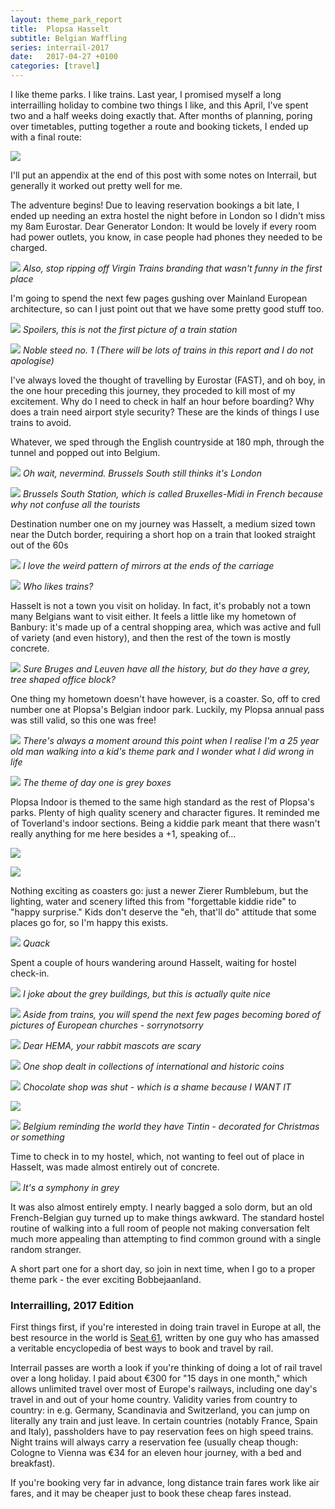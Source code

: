```yaml
---
layout: theme_park_report
title:  Plopsa Hasselt
subtitle: Belgian Waffling
series: interrail-2017
date:   2017-04-27 +0100
categories: [travel]
---
```

I like theme parks. I like trains. Last year, I promised myself a long interrailling holiday to combine two things I like, and this April, I've spent two and a half weeks doing exactly that. After months of planning, poring over timetables, putting together a route and booking tickets, I ended up with a final route:

![](http://i.imgur.com/lyUW5Rv.png)

I'll put an appendix at the end of this post with some notes on Interrail, but generally it worked out pretty well for me.

The adventure begins! Due to leaving reservation bookings a bit late, I ended up needing an extra hostel the night before in London so I didn't miss my 8am Eurostar. Dear Generator London: It would be lovely if every room had power outlets, you know, in case people had phones they needed to be charged.

![](http://i.imgur.com/FQh6G70.jpg)
*Also, stop ripping off Virgin Trains branding that wasn't funny in the first place*

I'm going to spend the next few pages gushing over Mainland European architecture, so can I just point out that we have some pretty good stuff too.

![](http://i.imgur.com/yagfBLS.jpg)
*Spoilers, this is not the first picture of a train station*

![](http://i.imgur.com/14Gj5KW.jpg)
*Noble steed no. 1 (There will be lots of trains in this report and I do not apologise)*

I've always loved the thought of travelling by Eurostar (FAST), and oh boy, in the one hour preceding this journey, they proceded to kill most of my excitement. Why do I need to check in half an hour before boarding? Why does a train need airport style security? These are the kinds of things I use trains to avoid.

Whatever, we sped through the English countryside at 180 mph, through the tunnel and popped out into Belgium.

![](http://i.imgur.com/ZCxa7Ae.jpg)
*Oh wait, nevermind. Brussels South still thinks it's London*

![](http://i.imgur.com/S3V5XHW.jpg)
*Brussels South Station, which is called Bruxelles-Midi in French because why not confuse all the tourists*

Destination number one on my journey was Hasselt, a medium sized town near the Dutch border, requiring a short hop on a train that looked straight out of the 60s

![](http://i.imgur.com/Kju3Jhn.jpg)
*I love the weird pattern of mirrors at the ends of the carriage*

![](http://i.imgur.com/z7GeeAA.jpg)
*Who likes trains?*

Hasselt is not a town you visit on holiday. In fact, it's probably not a town many Belgians want to visit either. It feels a little like my hometown of Banbury: it's made up of a central shopping area, which was active and full of variety (and even history), and then the rest of the town is mostly concrete.

![](http://i.imgur.com/MJDwcRf.jpg)
*Sure Bruges and Leuven have all the history, but do they have a grey, tree shaped office block?*

One thing my hometown doesn't have however, is a coaster. So, off to cred number one at Plopsa's Belgian indoor park. Luckily, my Plopsa annual pass was still valid, so this one was free!

![](http://i.imgur.com/Bwvsr52.jpg)
*There's always a moment around this point when I realise I'm a 25 year old man walking into a kid's theme park and I wonder what I did wrong in life*

![](http://i.imgur.com/caRC6mU.jpg)
*The theme of day one is grey boxes*

Plopsa Indoor is themed to the same high standard as the rest of Plopsa's parks. Plenty of high quality scenery and character figures. It reminded me of Toverland's indoor sections.  Being a kiddie park meant that there wasn't really anything for me here besides a +1, speaking of...

![](http://i.imgur.com/SZu3LOn.jpg)

![](http://i.imgur.com/MvnIaen.jpg)

Nothing exciting as coasters go: just a newer Zierer Rumblebum, but the lighting, water and scenery lifted this from "forgettable kiddie ride" to "happy surprise." Kids don't deserve the "eh, that'll do" attitude that some places go for, so I'm happy this exists.

![](http://i.imgur.com/iYvyjYo.jpg)
*Quack*

Spent a couple of hours wandering around Hasselt, waiting for hostel check-in.

![](http://i.imgur.com/v4sY60o.jpg)
*I joke about the grey buildings, but this is actually quite nice*

![](http://i.imgur.com/H7VCOHU.jpg)
*Aside from trains, you will spend the next few pages becoming bored of pictures of European churches - sorrynotsorry*

![](http://i.imgur.com/oWCYS63.jpg)
*Dear HEMA, your rabbit mascots are scary*

![](http://i.imgur.com/YuRta1p.jpg)
*One shop dealt in collections of international and historic coins*

![](http://i.imgur.com/JLCXWnB.jpg)
*Chocolate shop was shut - which is a shame because I WANT IT*

![](http://i.imgur.com/oPmxKfZ.jpg)

![](http://i.imgur.com/2TOcunA.jpg)
*Belgium reminding the world they have Tintin - decorated for Christmas or something*

Time to check in to my hostel, which, not wanting to feel out of place in Hasselt, was made almost entirely out of concrete.

![](http://i.imgur.com/fWDdLsU.jpg)
*It's a symphony in grey*

It was also almost entirely empty. I nearly bagged a solo dorm, but an old French-Belgian guy turned up to make things awkward. The standard hostel routine of walking into a full room of people not making conversation felt much more appealing than attempting to find common ground with a single random stranger.

A short part one for a short day, so join in next time, when I go to a proper theme park - the ever exciting Bobbejaanland.


### Interrailling, 2017 Edition

First things first, if you're interested in doing train travel in Europe at all, the best resource in the world is [Seat 61](http://seat61.com), written by one guy who has amassed a veritable encyclopedia of best ways to book and travel by rail.

Interrail passes are worth a look if you're thinking of doing a lot of rail travel over a long holiday. I paid about €300 for "15 days in one month," which allows unlimited travel over most of Europe's railways, including one day's travel in and out of your home country. Validity varies from country to country: in e.g. Germany, Scandinavia and Switzerland, you can jump on literally any train and just leave. In certain countries (notably France, Spain and Italy), passholders have to pay reservation fees on high speed trains. Night trains will always carry a reservation fee (usually cheap though: Cologne to Vienna was €34 for an eleven hour journey, with a bed and breakfast).

If you're booking very far in advance, long distance train fares work like air fares, and it may be cheaper just to book these cheap fares instead.